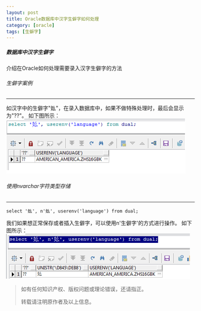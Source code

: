 ```yaml
---
layout: post
title: Oracle数据库中汉字生僻字如何处理
category: [oracle]
tags: [生僻字]
---
```


##### 数据库中汉字生僻字
介绍在Oracle如何处理需要录入汉字生僻字的方法

###### 生僻字案例
----
如汉字中的生僻字"𡚸"，在录入数据库中，如果不做特殊处理时，最后会显示为"??"。
如下图所示：
![image](./img/2020-05-15-oracle-shengpizi/shengpizi_1.png)

###### 使用nvarchar字符类型存储
----
```
select '𡚸', n'𡚸', userenv('language') from dual;

```
我们如果想正常保存或者插入生僻字，可以使用n'生僻字'的方式进行操作。
如下图所示：
![image](./img/2020-05-15-oracle-shengpizi/shengpizi_2.png)

> 如有任何知识产权、版权问题或理论错误，还请指正。
>
> 转载请注明原作者及以上信息。
